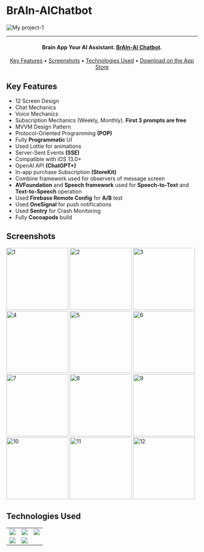 # BrAIn-AIChatbot
![My project-1](https://github.com/BurakEmreGundes/BrAIn-AIChatbot/assets/63010381/e9f4bd28-021e-458a-883b-64e2abd0a05d)

<hr>
<h4 align="center">Brain App
Your AI Assistant. <a href="https://github.com/BurakEmreGundes/BrAIn-AIChatbot" target="_blank">BrAIn-AI Chatbot</a>.</h4>


<p align="center">
  <a href="#key-features">Key Features</a> •
  <a href="#screenshots">Screenshots</a> •
  <a href="#technologies-used">Technologies Used</a> •
   <a href="https://apps.apple.com/app/id6445956380">Download on the App Store</a>
</p>

## Key Features

* 12 Screen Design
* Chat Mechanics
* Voice Mechanics
* Subscription Mechanics (Weekly, Monthly). <b>First 3 prompts are free</b>
* MVVM Design Pattern
* Protocol-Oriented Programming <b>(POP)</b>
* Fully <b>Programmatic</b> UI
* Used Lottie for animations
* Server-Sent Events <b>(SSE)</b>
* Compatible with iOS 13.0+
* OpenAI API <b>(ChatGPT+)</b>
* In-app purchase Subscription <b>(StoreKit)</b>
* Combine framework used for observers of message screen
* <b>AVFoundation</b> and <b>Speech framework</b> used for <b>Speech-to-Text</b> and <b>Text-to-Speech</b> operation
* Used <b>Firebase Remote Config</b> for <b>A/B</b> test
* Used <b>OneSignal</b> for push notifications
* Used <b>Sentry</b> for Crash Monitoring
* Fully <b>Cocoapods</b> build


## Screenshots
<img width="163" alt="1" src="https://github.com/BurakEmreGundes/BrAIn-AIChatbot/assets/63010381/34c3316a-5a4c-4471-86ab-d4fda468b4c7"> 
<img width="163" alt="2" src="https://github.com/BurakEmreGundes/BrAIn-AIChatbot/assets/63010381/00b7526f-d85d-4055-a1c8-fda91af8b5bc">
<img width="163" alt="3" src="https://github.com/BurakEmreGundes/BrAIn-AIChatbot/assets/63010381/ede1b13b-ff00-41eb-92e2-04fcb44b19ad"> 
<img width="163" alt="4" src="https://github.com/BurakEmreGundes/BrAIn-AIChatbot/assets/63010381/9739968c-537e-4362-b563-745aa49fac31"> 
<img width="163" alt="5" src="https://github.com/BurakEmreGundes/BrAIn-AIChatbot/assets/63010381/8cf67713-fad2-4dd5-9c7a-bc450189989e">
<img width="163" alt="6" src="https://github.com/BurakEmreGundes/BrAIn-AIChatbot/assets/63010381/54ff1f52-4959-4eb5-a662-574c1932bfeb"> 
<img width="163" alt="7" src="https://github.com/BurakEmreGundes/BrAIn-AIChatbot/assets/63010381/371634ea-0760-4bd3-9ddc-9186082d8081"> 
<img width="163" alt="8" src="https://github.com/BurakEmreGundes/BrAIn-AIChatbot/assets/63010381/39093f0a-4bcc-46d1-8b43-0cf928f60ab0">
<img width="163" alt="9" src="https://github.com/BurakEmreGundes/BrAIn-AIChatbot/assets/63010381/6ea654d9-ec90-48cf-ace8-5d2d3a05f52d"> 
<img width="163" alt="10" src="https://github.com/BurakEmreGundes/BrAIn-AIChatbot/assets/63010381/bbedc6ff-406c-4bb8-921e-a1c87012ce3d"> 
<img width="163" alt="11" src="https://github.com/BurakEmreGundes/BrAIn-AIChatbot/assets/63010381/11ca01da-20c0-4b77-b775-f165eb310e82"> 
<img width="163" alt="12" src="https://github.com/BurakEmreGundes/BrAIn-AIChatbot/assets/63010381/e9e19d53-1007-4139-9b47-ffa5d3835418"> 




## Technologies Used

<table style"float:right;">
  <tr>
    <td><img src="https://img.shields.io/badge/Swift-FA7343?style=for-the-badge&logo=swift&logoColor=white"/></td>
    <td><img src="https://img.shields.io/badge/Xcode-007ACC?style=for-the-badge&logo=Xcode&logoColor=white"></td>
    <td><img src="https://img.shields.io/badge/UIKit-043b5c?style=for-the-badge&logo=swift&logoColor=white"></td>
  </tr>
  <tr>
    <td><img src="https://img.shields.io/badge/GitHub-100000?style=for-the-badge&logo=github&logoColor=white"/></td>
    <td><img src="https://img.shields.io/badge/GIT-E44C30?style=for-the-badge&logo=git&logoColor=white"/></td>
  </tr>
</table>
